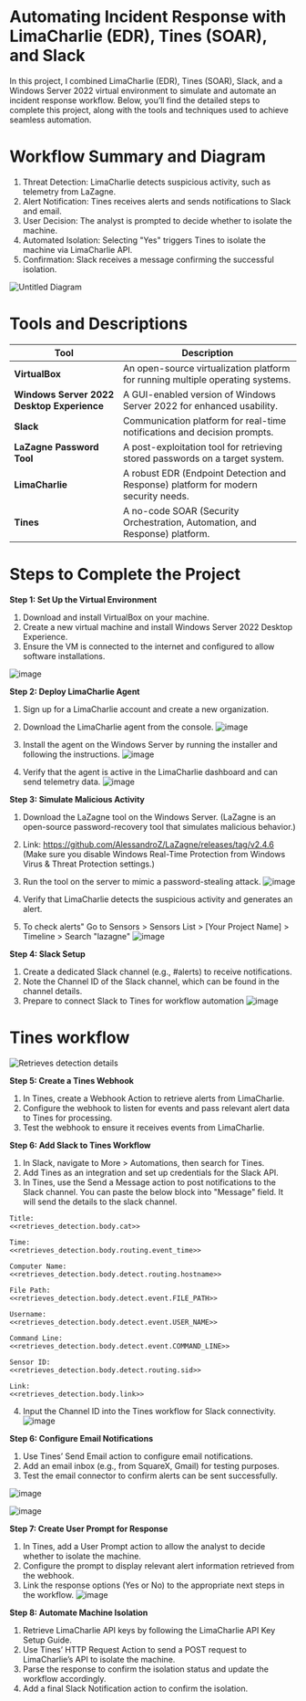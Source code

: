 # Automating Incident Response with LimaCharlie (EDR), Tines (SOAR), and Slack
In this project, I combined LimaCharlie (EDR), Tines (SOAR), Slack, and a Windows Server 2022 virtual environment to simulate and automate an incident response workflow. Below, you’ll find the detailed steps to complete this project, along with the tools and techniques used to achieve seamless automation.

# Workflow Summary and Diagram
1. Threat Detection: LimaCharlie detects suspicious activity, such as telemetry from LaZagne.
2. Alert Notification: Tines receives alerts and sends notifications to Slack and email.
3. User Decision: The analyst is prompted to decide whether to isolate the machine.
4. Automated Isolation: Selecting "Yes" triggers Tines to isolate the machine via LimaCharlie API.
5. Confirmation: Slack receives a message confirming the successful isolation.

![Untitled Diagram](https://github.com/user-attachments/assets/2e74615f-5410-46d8-83a9-31a28f087500)

# Tools and Descriptions  

| **Tool**                | **Description**                                                                 |
|--------------------------|---------------------------------------------------------------------------------|
| **VirtualBox**           | An open-source virtualization platform for running multiple operating systems. |
| **Windows Server 2022 Desktop Experience** | A GUI-enabled version of Windows Server 2022 for enhanced usability.          |
| **Slack**| Communication platform for real-time notifications and decision prompts.   |
| **LaZagne Password Tool**| A post-exploitation tool for retrieving stored passwords on a target system.   |
| **LimaCharlie**          | A robust EDR (Endpoint Detection and Response) platform for modern security needs.|
| **Tines**                | A no-code SOAR (Security Orchestration, Automation, and Response) platform.    |

# Steps to Complete the Project
**Step 1: Set Up the Virtual Environment**
1. Download and install VirtualBox on your machine.
2. Create a new virtual machine and install Windows Server 2022 Desktop Experience.
3. Ensure the VM is connected to the internet and configured to allow software installations.

![image](https://github.com/user-attachments/assets/45645972-e1fb-4447-a138-6fdc71369d76)

**Step 2: Deploy LimaCharlie Agent**
1. Sign up for a LimaCharlie account and create a new organization.
2. Download the LimaCharlie agent from the console.
![image](https://github.com/user-attachments/assets/008ce0f8-dfd7-4205-a490-bc8a58943f44)

4. Install the agent on the Windows Server by running the installer and following the instructions.
![image](https://github.com/user-attachments/assets/d573a395-b9bf-41dc-8779-93a85627e1d6)

5. Verify that the agent is active in the LimaCharlie dashboard and can send telemetry data.
![image](https://github.com/user-attachments/assets/d1f0fd27-822a-4245-bc37-c10c6f9f5f01)

**Step 3: Simulate Malicious Activity**
1. Download the LaZagne tool on the Windows Server. (LaZagne is an open-source password-recovery tool that simulates malicious behavior.)
2. Link: https://github.com/AlessandroZ/LaZagne/releases/tag/v2.4.6 (Make sure you disable Windows Real-Time Protection from Windows Virus & Threat Protection settings.) 
3. Run the tool on the server to mimic a password-stealing attack.
![image](https://github.com/user-attachments/assets/93eb35d8-7cbe-4285-8c37-23fb48c5cad0)

4. Verify that LimaCharlie detects the suspicious activity and generates an alert.
5. To check alerts" Go to Sensors > Sensors List > [Your Project Name] > Timeline > Search "lazagne"
![image](https://github.com/user-attachments/assets/0f3bd9dd-58e4-4042-90a6-667e6e06db2f)

**Step 4: Slack Setup**
1. Create a dedicated Slack channel (e.g., #alerts) to receive notifications.
2. Note the Channel ID of the Slack channel, which can be found in the channel details.
3. Prepare to connect Slack to Tines for workflow automation
![image](https://github.com/user-attachments/assets/154265a8-a31d-4b2d-be31-c151cb1a7c61)

# Tines workflow
![Retrieves detection details](https://github.com/user-attachments/assets/313cd968-ed6f-4624-8156-4c80ae2b1de4)

**Step 5: Create a Tines Webhook**
1. In Tines, create a Webhook Action to retrieve alerts from LimaCharlie.
2. Configure the webhook to listen for events and pass relevant alert data to Tines for processing.
3. Test the webhook to ensure it receives events from LimaCharlie.

**Step 6: Add Slack to Tines Workflow**
1. In Slack, navigate to More > Automations, then search for Tines.
2. Add Tines as an integration and set up credentials for the Slack API.
3. In Tines, use the Send a Message action to post notifications to the Slack channel. You can paste the below block into "Message" field. It will send the details to the slack channel. 
```
Title: 
<<retrieves_detection.body.cat>>

Time: 
<<retrieves_detection.body.routing.event_time>>

Computer Name: 
<<retrieves_detection.body.detect.routing.hostname>>

File Path: 
<<retrieves_detection.body.detect.event.FILE_PATH>>

Username: 
<<retrieves_detection.body.detect.event.USER_NAME>>

Command Line: 
<<retrieves_detection.body.detect.event.COMMAND_LINE>>

Sensor ID: 
<<retrieves_detection.body.detect.routing.sid>>

Link: 
<<retrieves_detection.body.link>>
```
4. Input the Channel ID into the Tines workflow for Slack connectivity.
![image](https://github.com/user-attachments/assets/2510c564-21a7-4c8c-a695-af606b67280e)

**Step 6: Configure Email Notifications**
1. Use Tines’ Send Email action to configure email notifications.
2. Add an email inbox (e.g., from SquareX, Gmail) for testing purposes.
3. Test the email connector to confirm alerts can be sent successfully.

![image](https://github.com/user-attachments/assets/f40b0072-04b4-4880-bb1d-9c23e024ec8a)

![image](https://github.com/user-attachments/assets/62c39021-0c85-4480-8296-0465d027ab95)

**Step 7: Create User Prompt for Response**
1. In Tines, add a User Prompt action to allow the analyst to decide whether to isolate the machine.
2. Configure the prompt to display relevant alert information retrieved from the webhook.
3. Link the response options (Yes or No) to the appropriate next steps in the workflow.
![image](https://github.com/user-attachments/assets/240c0499-2571-4f4d-a6a2-96bc6eadc7d1)

**Step 8: Automate Machine Isolation**
1. Retrieve LimaCharlie API keys by following the LimaCharlie API Key Setup Guide.
2. Use Tines’ HTTP Request Action to send a POST request to LimaCharlie’s API to isolate the machine.
3. Parse the response to confirm the isolation status and update the workflow accordingly.
4. Add a final Slack Notification action to confirm the isolation.

